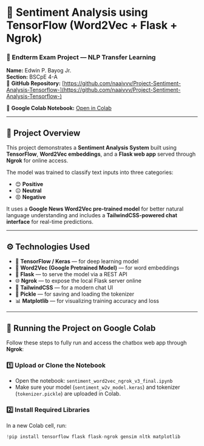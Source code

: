 # 💬 Sentiment Analysis using TensorFlow (Word2Vec + Flask + Ngrok)

### 🧠 Endterm Exam Project — NLP Transfer Learning  
**Name:** Edwin P. Bayog Jr.  
**Section:** BSCpE 4-A  
📂 **GitHub Repository:** [https://github.com/naaivvv/Project-Sentiment-Analysis-Tensorflow-](https://github.com/naaivvv/Project-Sentiment-Analysis-Tensorflow-)

🚀 **Google Colab Notebook:** [Open in Colab](https://colab.research.google.com/drive/1FfCgNrhpYva99ilcC11OUt_5ORAjbbZp?usp=sharing)


---

## 📘 Project Overview

This project demonstrates a **Sentiment Analysis System** built using **TensorFlow**, **Word2Vec embeddings**, and a **Flask web app** served through **Ngrok** for online access.  

The model was trained to classify text inputs into three categories:
- 😊 **Positive**
- 😐 **Neutral**
- 😡 **Negative**

It uses a **Google News Word2Vec pre-trained model** for better natural language understanding and includes a **TailwindCSS-powered chat interface** for real-time predictions.

---

## ⚙️ Technologies Used

- 🧠 **TensorFlow / Keras** — for deep learning model
- 💬 **Word2Vec (Google Pretrained Model)** — for word embeddings
- 🧾 **Flask** — to serve the model via a REST API
- 🌐 **Ngrok** — to expose the local Flask server online
- 🎨 **TailwindCSS** — for a modern chat UI
- 💾 **Pickle** — for saving and loading the tokenizer
- 📊 **Matplotlib** — for visualizing training accuracy and loss

---

## 🚀 Running the Project on Google Colab

Follow these steps to fully run and access the chatbox web app through **Ngrok**:

### 1️⃣ Upload or Clone the Notebook
- Open the notebook: `sentiment_word2vec_ngrok_v3_final.ipynb`
- Make sure your model (`sentiment_w2v_model.keras`) and tokenizer (`tokenizer.pickle`) are uploaded in Colab.

### 2️⃣ Install Required Libraries
In a new Colab cell, run:
```python
!pip install tensorflow flask flask-ngrok gensim nltk matplotlib
